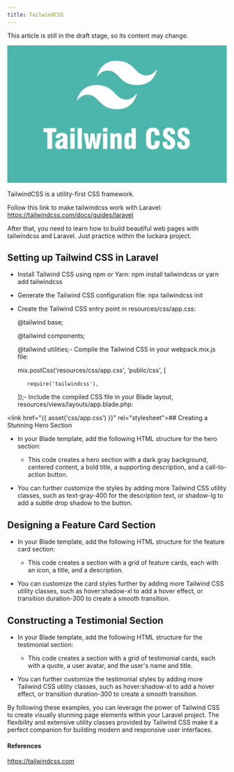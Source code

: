 ```yaml
---
title: TailwindCSS
---
```


This article is still in the draft stage, so its content may change.

![](./images/21-TailwindCSS_1.png)

TailwindCSS is a utility-first CSS framework.

Follow this link to make tailwindcss work with Laravel: https://tailwindcss.com/docs/guides/laravel

After that, you need to learn how to build beautiful web pages with tailwindcss and Laravel. Just practice within the luckara project.

## Setting up Tailwind CSS in Laravel

- Install Tailwind CSS using npm or Yarn: npm install tailwindcss or yarn add tailwindcss

- Generate the Tailwind CSS configuration file: npx tailwindcss init

- Create the Tailwind CSS entry point in resources/css/app.css:

  @tailwind base;

  @tailwind components;

  @tailwind utilities;- Compile the Tailwind CSS in your webpack.mix.js file:

  mix.postCss('resources/css/app.css', 'public/css', [

         require('tailwindcss'),

  ]);- Include the compiled CSS file in your Blade layout, resources/views/layouts/app.blade.php:

&lt;link href="{{ asset('css/app.css') }}" rel="stylesheet"&gt;## Creating a Stunning Hero Section

- In your Blade template, add the following HTML structure for the hero section:

  - This code creates a hero section with a dark gray background, centered content, a bold title, a supporting description, and a call-to-action button.

- You can further customize the styles by adding more Tailwind CSS utility classes, such as text-gray-400 for the description text, or shadow-lg to add a subtle drop shadow to the button.

## Designing a Feature Card Section

- In your Blade template, add the following HTML structure for the feature card section:

  - This code creates a section with a grid of feature cards, each with an icon, a title, and a description.

- You can customize the card styles further by adding more Tailwind CSS utility classes, such as hover:shadow-xl to add a hover effect, or transition duration-300 to create a smooth transition.

## Constructing a Testimonial Section

- In your Blade template, add the following HTML structure for the testimonial section:

  - This code creates a section with a grid of testimonial cards, each with a quote, a user avatar, and the user's name and title.

- You can further customize the testimonial styles by adding more Tailwind CSS utility classes, such as hover:shadow-xl to add a hover effect, or transition duration-300 to create a smooth transition.

By following these examples, you can leverage the power of Tailwind CSS to create visually stunning page elements within your Laravel project. The flexibility and extensive utility classes provided by Tailwind CSS make it a perfect companion for building modern and responsive user interfaces.

#### References

https://tailwindcss.com

##
